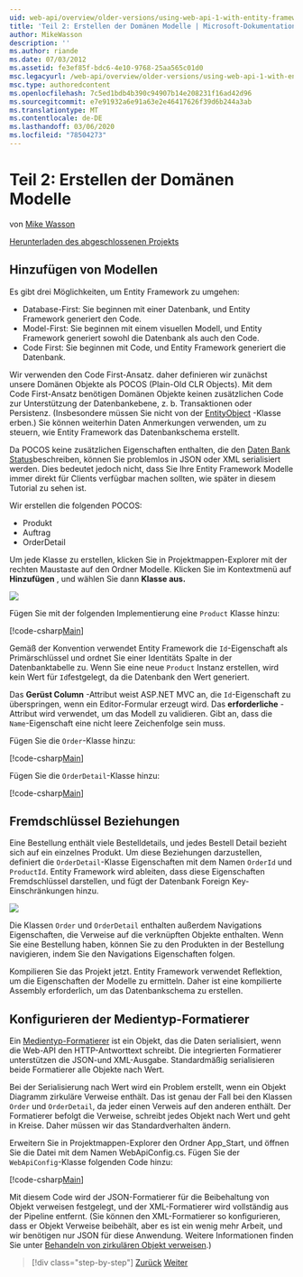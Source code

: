 ```yaml
---
uid: web-api/overview/older-versions/using-web-api-1-with-entity-framework-5/using-web-api-with-entity-framework-part-2
title: 'Teil 2: Erstellen der Domänen Modelle | Microsoft-Dokumentation'
author: MikeWasson
description: ''
ms.author: riande
ms.date: 07/03/2012
ms.assetid: fe3ef85f-bdc6-4e10-9768-25aa565c01d0
msc.legacyurl: /web-api/overview/older-versions/using-web-api-1-with-entity-framework-5/using-web-api-with-entity-framework-part-2
msc.type: authoredcontent
ms.openlocfilehash: 7c5ed1bdb4b390c94907b14e208231f16ad42d96
ms.sourcegitcommit: e7e91932a6e91a63e2e46417626f39d6b244a3ab
ms.translationtype: MT
ms.contentlocale: de-DE
ms.lasthandoff: 03/06/2020
ms.locfileid: "78504273"
---
```

# <a name="part-2-creating-the-domain-models"></a>Teil 2: Erstellen der Domänen Modelle

von [Mike Wasson](https://github.com/MikeWasson)

[Herunterladen des abgeschlossenen Projekts](https://code.msdn.microsoft.com/ASP-NET-Web-API-with-afa30545)

## <a name="add-models"></a>Hinzufügen von Modellen

Es gibt drei Möglichkeiten, um Entity Framework zu umgehen:

- Database-First: Sie beginnen mit einer Datenbank, und Entity Framework generiert den Code.
- Model-First: Sie beginnen mit einem visuellen Modell, und Entity Framework generiert sowohl die Datenbank als auch den Code.
- Code First: Sie beginnen mit Code, und Entity Framework generiert die Datenbank.

Wir verwenden den Code First-Ansatz. daher definieren wir zunächst unsere Domänen Objekte als POCOS (Plain-Old CLR Objects). Mit dem Code First-Ansatz benötigen Domänen Objekte keinen zusätzlichen Code zur Unterstützung der Datenbankebene, z. b. Transaktionen oder Persistenz. (Insbesondere müssen Sie nicht von der [EntityObject](https://msdn.microsoft.com/library/system.data.objects.dataclasses.entityobject.aspx) -Klasse erben.) Sie können weiterhin Daten Anmerkungen verwenden, um zu steuern, wie Entity Framework das Datenbankschema erstellt.

Da POCOS keine zusätzlichen Eigenschaften enthalten, die den [Daten Bank Status](https://msdn.microsoft.com/library/system.data.entitystate.aspx)beschreiben, können Sie problemlos in JSON oder XML serialisiert werden. Dies bedeutet jedoch nicht, dass Sie Ihre Entity Framework Modelle immer direkt für Clients verfügbar machen sollten, wie später in diesem Tutorial zu sehen ist.

Wir erstellen die folgenden POCOS:

- Produkt
- Auftrag
- OrderDetail

Um jede Klasse zu erstellen, klicken Sie in Projektmappen-Explorer mit der rechten Maustaste auf den Ordner Modelle. Klicken Sie im Kontextmenü auf **Hinzufügen** , und wählen Sie dann **Klasse aus.**

![](using-web-api-with-entity-framework-part-2/_static/image1.png)

Fügen Sie mit der folgenden Implementierung eine `Product` Klasse hinzu:

[!code-csharp[Main](using-web-api-with-entity-framework-part-2/samples/sample1.cs)]

Gemäß der Konvention verwendet Entity Framework die `Id`-Eigenschaft als Primärschlüssel und ordnet Sie einer Identitäts Spalte in der Datenbanktabelle zu. Wenn Sie eine neue `Product` Instanz erstellen, wird kein Wert für `Id`festgelegt, da die Datenbank den Wert generiert.

Das **Gerüst Column** -Attribut weist ASP.NET MVC an, die `Id`-Eigenschaft zu überspringen, wenn ein Editor-Formular erzeugt wird. Das **erforderliche** -Attribut wird verwendet, um das Modell zu validieren. Gibt an, dass die `Name`-Eigenschaft eine nicht leere Zeichenfolge sein muss.

Fügen Sie die `Order`-Klasse hinzu:

[!code-csharp[Main](using-web-api-with-entity-framework-part-2/samples/sample2.cs)]

Fügen Sie die `OrderDetail`-Klasse hinzu:

[!code-csharp[Main](using-web-api-with-entity-framework-part-2/samples/sample3.cs)]

## <a name="foreign-key-relations"></a>Fremdschlüssel Beziehungen

Eine Bestellung enthält viele Bestelldetails, und jedes Bestell Detail bezieht sich auf ein einzelnes Produkt. Um diese Beziehungen darzustellen, definiert die `OrderDetail`-Klasse Eigenschaften mit dem Namen `OrderId` und `ProductId`. Entity Framework wird ableiten, dass diese Eigenschaften Fremdschlüssel darstellen, und fügt der Datenbank Foreign Key-Einschränkungen hinzu.

![](using-web-api-with-entity-framework-part-2/_static/image2.png)

Die Klassen `Order` und `OrderDetail` enthalten außerdem Navigations Eigenschaften, die Verweise auf die verknüpften Objekte enthalten. Wenn Sie eine Bestellung haben, können Sie zu den Produkten in der Bestellung navigieren, indem Sie den Navigations Eigenschaften folgen.

Kompilieren Sie das Projekt jetzt. Entity Framework verwendet Reflektion, um die Eigenschaften der Modelle zu ermitteln. Daher ist eine kompilierte Assembly erforderlich, um das Datenbankschema zu erstellen.

## <a name="configure-the-media-type-formatters"></a>Konfigurieren der Medientyp-Formatierer

Ein [Medientyp-Formatierer](../../formats-and-model-binding/media-formatters.md) ist ein Objekt, das die Daten serialisiert, wenn die Web-API den HTTP-Antworttext schreibt. Die integrierten Formatierer unterstützen die JSON-und XML-Ausgabe. Standardmäßig serialisieren beide Formatierer alle Objekte nach Wert.

Bei der Serialisierung nach Wert wird ein Problem erstellt, wenn ein Objekt Diagramm zirkuläre Verweise enthält. Das ist genau der Fall bei den Klassen `Order` und `OrderDetail`, da jeder einen Verweis auf den anderen enthält. Der Formatierer befolgt die Verweise, schreibt jedes Objekt nach Wert und geht in Kreise. Daher müssen wir das Standardverhalten ändern.

Erweitern Sie in Projektmappen-Explorer den Ordner App\_Start, und öffnen Sie die Datei mit dem Namen WebApiConfig.cs. Fügen Sie der `WebApiConfig`-Klasse folgenden Code hinzu:

[!code-csharp[Main](using-web-api-with-entity-framework-part-2/samples/sample4.cs?highlight=11)]

Mit diesem Code wird der JSON-Formatierer für die Beibehaltung von Objekt verweisen festgelegt, und der XML-Formatierer wird vollständig aus der Pipeline entfernt. (Sie können den XML-Formatierer so konfigurieren, dass er Objekt Verweise beibehält, aber es ist ein wenig mehr Arbeit, und wir benötigen nur JSON für diese Anwendung. Weitere Informationen finden Sie unter [Behandeln von zirkulären Objekt verweisen](../../formats-and-model-binding/json-and-xml-serialization.md#handling_circular_object_references).)

> [!div class="step-by-step"]
> [Zurück](using-web-api-with-entity-framework-part-1.md)
> [Weiter](using-web-api-with-entity-framework-part-3.md)
